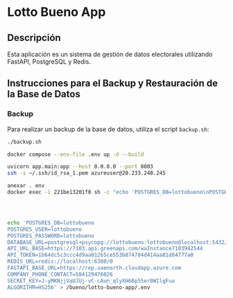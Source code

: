 # Lotto Bueno App

## Descripción

Esta aplicación es un sistema de gestión de datos electorales utilizando FastAPI, PostgreSQL y Redis.

## Instrucciones para el Backup y Restauración de la Base de Datos

### Backup

Para realizar un backup de la base de datos, utiliza el script `backup.sh`:

```bash
./backup.sh

docker compose --env-file .env up -d --build

uvicorn app.main:app --host 0.0.0.0 --port 8003
ssh -i ~/.ssh/id_rsa_1.pem azureuser@20.233.248.245

anexar . env 
docker exec -i 221be13201f0 sh -c "echo 'POSTGRES_DB=lottobueno\nPOSTGRES_USER=lottobueno\nPOSTGRES_PASSWORD=lottobueno\nDATABASE_URL=postgresql+psycopg://lottobueno:lottobueno@localhost:5432/lottobueno\nAPI_URL_BASE=https://7103.api.greenapi.com/waInstance7103942544\nAPI_TOKEN=1b64dc5c3ccc4d9aa01265ce553b874784d414aa81d64777a0\nREDIS_URL=redis://localhost:6380/0\nFASTAPI_BASE_URL=https://rep.uaenorth.cloudapp.azure.com\nCOMPANY_PHONE_CONTACT=584129476026\nSECRET_KEY=J-yMKNjjVaUJUj-vC-cAun_qlyXH68p55er0WIlgFuo\nALGORITHM=HS256' > /app/.env"




echo 'POSTGRES_DB=lottobueno
POSTGRES_USER=lottobueno
POSTGRES_PASSWORD=lottobueno
DATABASE_URL=postgresql+psycopg://lottobueno:lottobueno@localhost:5432/lottobueno
API_URL_BASE=https://7103.api.greenapi.com/waInstance7103942544
API_TOKEN=1b64dc5c3ccc4d9aa01265ce553b874784d414aa81d64777a0
REDIS_URL=redis://localhost:6380/0
FASTAPI_BASE_URL=https://rep.uaenorth.cloudapp.azure.com
COMPANY_PHONE_CONTACT=584129476026
SECRET_KEY=J-yMKNjjVaUJUj-vC-cAun_qlyXH68p55er0WIlgFuo
ALGORITHM=HS256' > /bueno/lotto-bueno-app/.env


```
